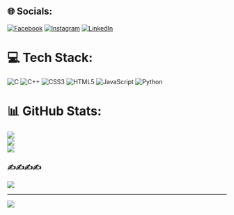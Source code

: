 
## 🌐 Socials:
[![Facebook](https://img.shields.io/badge/Facebook-%231877F2.svg?logo=Facebook&logoColor=white)](https://facebook.com/jach12984000) [![Instagram](https://img.shields.io/badge/Instagram-%23E4405F.svg?logo=Instagram&logoColor=white)](https://instagram.com/_kaustavv_) [![LinkedIn](https://img.shields.io/badge/LinkedIn-%230077B5.svg?logo=linkedin&logoColor=white)](https://linkedin.com/in/KaustavLaskar) 

# 💻 Tech Stack:
![C](https://img.shields.io/badge/c-%2300599C.svg?style=for-the-badge&logo=c&logoColor=white) ![C++](https://img.shields.io/badge/c++-%2300599C.svg?style=for-the-badge&logo=c%2B%2B&logoColor=white) ![CSS3](https://img.shields.io/badge/css3-%231572B6.svg?style=for-the-badge&logo=css3&logoColor=white) ![HTML5](https://img.shields.io/badge/html5-%23E34F26.svg?style=for-the-badge&logo=html5&logoColor=white) ![JavaScript](https://img.shields.io/badge/javascript-%23323330.svg?style=for-the-badge&logo=javascript&logoColor=%23F7DF1E) ![Python](https://img.shields.io/badge/python-3670A0?style=for-the-badge&logo=python&logoColor=ffdd54) 
# 📊 GitHub Stats:
![](https://github-readme-stats.vercel.app/api?username=KaustavLaskar&theme=dark&hide_border=false&include_all_commits=true&count_private=false)<br/>
![](https://github-readme-streak-stats.herokuapp.com/?user=KaustavLaskar&theme=dark&hide_border=false)<br/>
![](https://github-readme-stats.vercel.app/api/top-langs/?username=KaustavLaskar&theme=dark&hide_border=false&include_all_commits=true&count_private=false&layout=compact)

### ✍️✍️✍️✍️
![](https://quotes-github-readme.vercel.app/api?type=horizontal&theme=radical)

---
[![](https://visitcount.itsvg.in/api?id=KaustavLaskar&icon=0&color=0)](https://visitcount.itsvg.in)

<!-- Proudly created with GPRM ( https://gprm.itsvg.in ) -->
